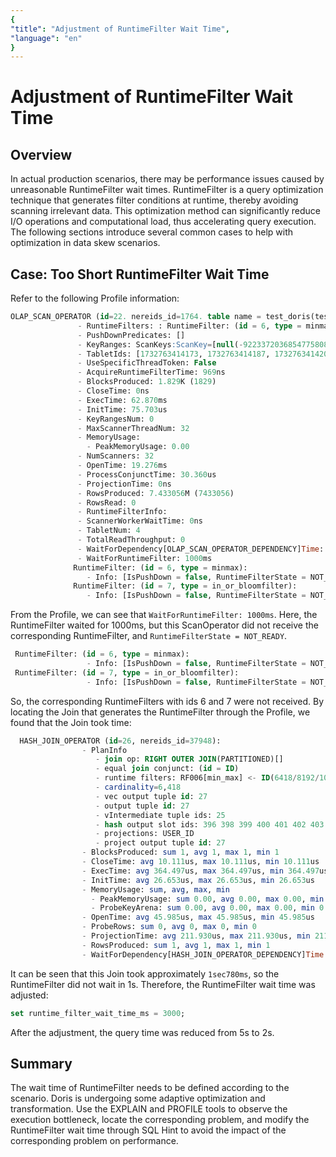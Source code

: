 ```yaml
---
{
"title": "Adjustment of RuntimeFilter Wait Time",
"language": "en"
}
---
```


<!--
Licensed to the Apache Software Foundation (ASF) under one
or more contributor license agreements.  See the NOTICE file
distributed with this work for additional information
regarding copyright ownership.  The ASF licenses this file
to you under the Apache License, Version 2.0 (the
"License"); you may not use this file except in compliance
with the License.  You may obtain a copy of the License at

  http://www.apache.org/licenses/LICENSE-2.0

Unless required by applicable law or agreed to in writing,
software distributed under the License is distributed on an
"AS IS" BASIS, WITHOUT WARRANTIES OR CONDITIONS OF ANY
KIND, either express or implied.  See the License for the
specific language governing permissions and limitations
under the License.
-->

# Adjustment of RuntimeFilter Wait Time

## Overview

In actual production scenarios, there may be performance issues caused by unreasonable RuntimeFilter wait times. RuntimeFilter is a query optimization technique that generates filter conditions at runtime, thereby avoiding scanning irrelevant data. This optimization method can significantly reduce I/O operations and computational load, thus accelerating query execution. The following sections introduce several common cases to help with optimization in data skew scenarios.

## Case: Too Short RuntimeFilter Wait Time

Refer to the following Profile information:

```SQL
OLAP_SCAN_OPERATOR (id=22. nereids_id=1764. table name = test_doris(test_doris)):(ExecTime: 62.870ms)
               - RuntimeFilters: : RuntimeFilter: (id = 6, type = minmax, need_local_merge: true, is_broadcast: false, build_bf_cardinality: false, RuntimeFilter: (id = 7, type = in_or_bloomfilter, need_local_merge: true, is_broadcast: false, build_bf_cardinality: false, 
               - PushDownPredicates: []
               - KeyRanges: ScanKeys:ScanKey=[null(-9223372036854775808) : 9223372036854775807]
               - TabletIds: [1732763414173, 1732763414187, 1732763414201, 1732763414215]
               - UseSpecificThreadToken: False
               - AcquireRuntimeFilterTime: 969ns
               - BlocksProduced: 1.829K (1829)
               - CloseTime: 0ns
               - ExecTime: 62.870ms
               - InitTime: 75.703us
               - KeyRangesNum: 0
               - MaxScannerThreadNum: 32
               - MemoryUsage: 
                 - PeakMemoryUsage: 0.00 
               - NumScanners: 32
               - OpenTime: 19.276ms
               - ProcessConjunctTime: 30.360us
               - ProjectionTime: 0ns
               - RowsProduced: 7.433056M (7433056)
               - RowsRead: 0
               - RuntimeFilterInfo: 
               - ScannerWorkerWaitTime: 0ns
               - TabletNum: 4
               - TotalReadThroughput: 0
               - WaitForDependency[OLAP_SCAN_OPERATOR_DEPENDENCY]Time: 0ns
               - WaitForRuntimeFilter: 1000ms
              RuntimeFilter: (id = 6, type = minmax):
                 - Info: [IsPushDown = false, RuntimeFilterState = NOT_READY, HasRemoteTarget = true, HasLocalTarget = false, Ignored = false]
              RuntimeFilter: (id = 7, type = in_or_bloomfilter):
                 - Info: [IsPushDown = false, RuntimeFilterState = NOT_READY, HasRemoteTarget = true, HasLocalTarget = false, Ignored = false]
```

From the Profile, we can see that `WaitForRuntimeFilter: 1000ms`. Here, the RuntimeFilter waited for 1000ms, but this ScanOperator did not receive the corresponding RuntimeFilter, and `RuntimeFilterState = NOT_READY`.

```SQL
 RuntimeFilter: (id = 6, type = minmax):
                 - Info: [IsPushDown = false, RuntimeFilterState = NOT_READY, HasRemoteTarget = true, HasLocalTarget = false, Ignored = false]
 RuntimeFilter: (id = 7, type = in_or_bloomfilter):
                 - Info: [IsPushDown = false, RuntimeFilterState = NOT_READY, HasRemoteTarget = true, HasLocalTarget = false, Ignored = false]
```

So, the corresponding RuntimeFilters with ids 6 and 7 were not received. By locating the Join that generates the RuntimeFilter through the Profile, we found that the Join took time:

```SQL
  HASH_JOIN_OPERATOR (id=26, nereids_id=37948):
                - PlanInfo
                   - join op: RIGHT OUTER JOIN(PARTITIONED)[]
                   - equal join conjunct: (id = ID)
                   - runtime filters: RF006[min_max] <- ID(6418/8192/1048576), RF007[in_or_bloom] <- ID(6418/8192/1048576)
                   - cardinality=6,418
                   - vec output tuple id: 27
                   - output tuple id: 27
                   - vIntermediate tuple ids: 25 
                   - hash output slot ids: 396 398 399 400 401 402 403 404 405 406 407 408 409 410 411 412 413 447 
                   - projections: USER_ID
                   - project output tuple id: 27
                - BlocksProduced: sum 1, avg 1, max 1, min 1
                - CloseTime: avg 10.111us, max 10.111us, min 10.111us
                - ExecTime: avg 364.497us, max 364.497us, min 364.497us
                - InitTime: avg 26.653us, max 26.653us, min 26.653us
                - MemoryUsage: sum, avg, max, min 
                  - PeakMemoryUsage: sum 0.00, avg 0.00, max 0.00, min 0.00 
                  - ProbeKeyArena: sum 0.00, avg 0.00, max 0.00, min 0.00 
                - OpenTime: avg 45.985us, max 45.985us, min 45.985us
                - ProbeRows: sum 0, avg 0, max 0, min 0
                - ProjectionTime: avg 211.930us, max 211.930us, min 211.930us
                - RowsProduced: sum 1, avg 1, max 1, min 1
                - WaitForDependency[HASH_JOIN_OPERATOR_DEPENDENCY]Time: avg 1sec780ms, max 1sec780ms, min 1sec780ms
```

It can be seen that this Join took approximately `1sec780ms`, so the RuntimeFilter did not wait in 1s. Therefore, the RuntimeFilter wait time was adjusted:

```SQL
set runtime_filter_wait_time_ms = 3000;
```

After the adjustment, the query time was reduced from 5s to 2s.

## Summary

The wait time of RuntimeFilter needs to be defined according to the scenario. Doris is undergoing some adaptive optimization and transformation. Use the EXPLAIN and PROFILE tools to observe the execution bottleneck, locate the corresponding problem, and modify the RuntimeFilter wait time through SQL Hint to avoid the impact of the corresponding problem on performance.
